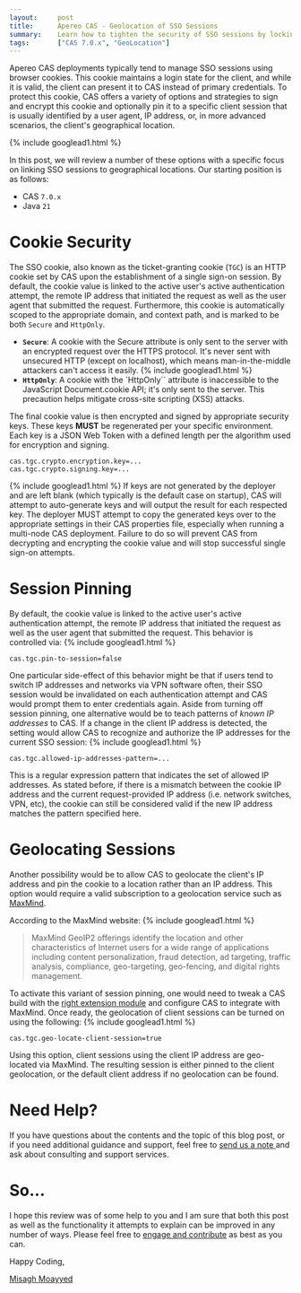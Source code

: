 ```yaml
---
layout:     post
title:      Apereo CAS - Geolocation of SSO Sessions
summary:    Learn how to tighten the security of SSO sessions by locking down cookies to IP addresses or geographical locations.
tags:       ["CAS 7.0.x", "GeoLocation"]
---
```


Apereo CAS deployments typically tend to manage SSO sessions using browser cookies. This cookie maintains a login state for the client, and while it is valid, the client can present it to CAS instead of primary credentials. To protect this cookie, CAS offers a variety of options and strategies to sign and encrypt this cookie and optionally pin it to a specific client session that is usually identified by a user agent, IP address, or, in more advanced scenarios, the client's geographical location.

{% include googlead1.html  %}

In this post, we will review a number of these options with a specific focus on linking SSO sessions to geographical locations. Our starting position is as follows:

- CAS `7.0.x`
- Java `21`

# Cookie Security

The SSO cookie, also known as the ticket-granting cookie (`TGC`) is an HTTP cookie set by CAS upon the establishment of a single sign-on session. By default, the cookie value is linked to the active user's active authentication attempt, the remote IP address that initiated the request as well as the user agent that submitted the request. Furthermore, this cookie is automatically scoped to the appropriate domain, and context path, and is marked to be both `Secure` and `HttpOnly`.

- **`Secure`**: A cookie with the Secure attribute is only sent to the server with an encrypted request over the HTTPS protocol. It's never sent with unsecured HTTP (except on localhost), which means man-in-the-middle attackers can't access it easily.
{% include googlead1.html  %}
- **`HttpOnly`**: A cookie with the `HttpOnly`` attribute is inaccessible to the JavaScript Document.cookie API; it's only sent to the server. This precaution helps mitigate cross-site scripting (XSS) attacks.

The final cookie value is then encrypted and signed by appropriate security keys. These keys **MUST** be regenerated per your specific environment. Each key is a JSON Web Token with a defined length per the algorithm used for encryption and signing.

```properties
cas.tgc.crypto.encryption.key=...
cas.tgc.crypto.signing.key=...
```
{% include googlead1.html  %}
If keys are not generated by the deployer and are left blank (which typically is the default case on startup), CAS will attempt to auto-generate keys and will output the result for each respected key. The deployer MUST attempt to copy the generated keys over to the appropriate settings in their CAS properties file, especially when running a multi-node CAS deployment. Failure to do so will prevent CAS from decrypting and encrypting the cookie value and will stop successful single sign-on attempts.

# Session Pinning

By default, the cookie value is linked to the active user's active authentication attempt, the remote IP address that initiated the request as well as the user agent that submitted the request. This behavior is controlled via:
{% include googlead1.html  %}
```properties
cas.tgc.pin-to-session=false
```

One particular side-effect of this behavior might be that if users tend to switch IP addresses and networks via VPN software often, their SSO session would be invalidated on each authentication attempt and CAS would prompt them to enter credentials again. Aside from turning off session pinning, one alternative would be to teach patterns of *known IP addresses* to CAS. If a change in the client IP address is detected, the setting would allow CAS to recognize and authorize the IP addresses for the current SSO session:
{% include googlead1.html  %}
```properties
cas.tgc.allowed-ip-addresses-pattern=...
```

This is a regular expression pattern that indicates the set of allowed IP addresses. As stated before, if there is a mismatch between the cookie IP address and the current request-provided IP address (i.e. network switches, VPN, etc), the cookie can still be considered valid if the new IP address matches the pattern specified here.

# Geolocating Sessions

Another possibility would be to allow CAS to geolocate the client's IP address and pin the cookie to a location rather than an IP address. This option would require a valid subscription to a geolocation service such as [MaxMind](https://www.maxmind.com/). 

According to the MaxMind website:
{% include googlead1.html  %}
> MaxMind GeoIP2 offerings identify the location and other characteristics of Internet users for a wide range of applications including content personalization, fraud detection, ad targeting, traffic analysis, compliance, geo-targeting, geo-fencing, and digital rights management.

To activate this variant of session pinning, one would need to tweak a CAS build with the [right extension module](https://apereo.github.io/cas/7.0.x/authentication/GeoTracking-Authentication-Maxmind.html) and configure CAS to integrate with MaxMind. Once ready, the geolocation of client sessions can be turned on using the following:
{% include googlead1.html  %}
```properties
cas.tgc.geo-locate-client-session=true
```

Using this option, client sessions using the client IP address are geo-located via MaxMind. The resulting session is either pinned to the client geolocation, or the default client address if no geolocation can be found.

# Need Help?

If you have questions about the contents and the topic of this blog post, or if you need additional guidance and support, feel free to [send us a note ](/#contact-section-header) and ask about consulting and support services.

# So...

I hope this review was of some help to you and I am sure that both this post as well as the functionality it attempts to explain can be improved in any number of ways. Please feel free to [engage and contribute][contribguide] as best as you can.

Happy Coding,

[Misagh Moayyed](https://fawnoos.com)

[contribguide]: https://apereo.github.io/cas/developer/Contributor-Guidelines.html